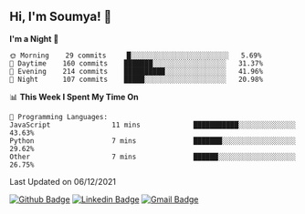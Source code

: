## Hi, I'm Soumya! 👋

<!--START_SECTION:waka-->
**I'm a Night 🦉** 

```text
🌞 Morning    29 commits     █░░░░░░░░░░░░░░░░░░░░░░░░   5.69% 
🌆 Daytime    160 commits    ███████░░░░░░░░░░░░░░░░░░   31.37% 
🌃 Evening    214 commits    ██████████░░░░░░░░░░░░░░░   41.96% 
🌙 Night      107 commits    █████░░░░░░░░░░░░░░░░░░░░   20.98%

```


📊 **This Week I Spent My Time On** 

```text
💬 Programming Languages: 
JavaScript               11 mins             ███████████░░░░░░░░░░░░░░   43.63% 
Python                   7 mins              ███████░░░░░░░░░░░░░░░░░░   29.62% 
Other                    7 mins              ██████░░░░░░░░░░░░░░░░░░░   26.75%

```


 Last Updated on 06/12/2021
<!--END_SECTION:waka-->

[![Github Badge](https://img.shields.io/badge/-rubyruins-grey?style=for-the-badge&logo=github&logoColor=white&link=https://github.com/rubyruins/)](https://www.github.com/rubyruins/) 
[![Linkedin Badge](https://img.shields.io/badge/-Soumya%20Parekh-0072b1?style=for-the-badge&logo=Linkedin&logoColor=white&link=https://www.linkedin.com/in/Soumya-Parekh/)](https://www.linkedin.com/in/Soumya-Parekh/) 
[![Gmail Badge](https://img.shields.io/badge/-soumya.parekh@somaiya.edu-c14438?style=for-the-badge&logo=Gmail&logoColor=white&link=mailto:soumya.parekh@somaiya.edu)](mailto:soumya.parekh@somaiya.edu) 
